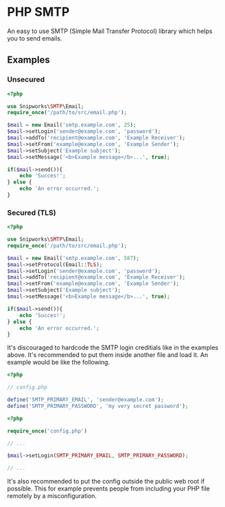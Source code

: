 PHP SMTP
========

An easy to use SMTP (Simple Mail Transfer Protocol) library which helps you 
to send emails.

## Examples
### Unsecured
```php
<?php

use Snipworks\SMTP\Email;
require_once('/path/to/src/email.php');

$mail = new Email('smtp.example.com', 25);
$mail->setLogin('sender@example.com', 'password');
$mail->addTo('recipient@example.com', 'Example Receiver');
$mail->setFrom('example@example.com', 'Example Sender');
$mail->setSubject('Example subject');
$mail->setMessage('<b>Example message</b>...', true);

if($mail->send()){
    echo 'Succes!';
} else {
    echo 'An error occurred.';
}

```

### Secured (TLS)
```php
<?php

use Snipworks\SMTP\Email;
require_once('/path/to/src/email.php');

$mail = new Email('smtp.example.com', 587);
$mail->setProtocol(Email::TLS);
$mail->setLogin('sender@example.com', 'password');
$mail->addTo('recipient@example.com', 'Example Receiver');
$mail->setFrom('example@example.com', 'Example Sender');
$mail->setSubject('Example subject');
$mail->setMessage('<b>Example message</b>...', true);

if($mail->send()){
    echo 'Succes!';
} else {
    echo 'An error occurred.';
}

```
It's discouraged to hardcode the SMTP login creditials like in the examples above.
It's recommended to put them inside another file and load it. An example would be
like the following.

```php
<?php

// config.php

define('SMTP_PRIMARY_EMAIL', 'sender@example.com');
define('SMTP_PRIMARY_PASSWORD', 'my very secret password');
```

```php
<?php

require_once('config.php')

// ...

$mail->setLogin(SMTP_PRIMARY_EMAIL, SMTP_PRIMARY_PASSWORD);

// ...

```
It's also recommended to put the config outside the public web root if possible. 
This for example prevents people from including your PHP file remotely by a 
misconfiguration.
